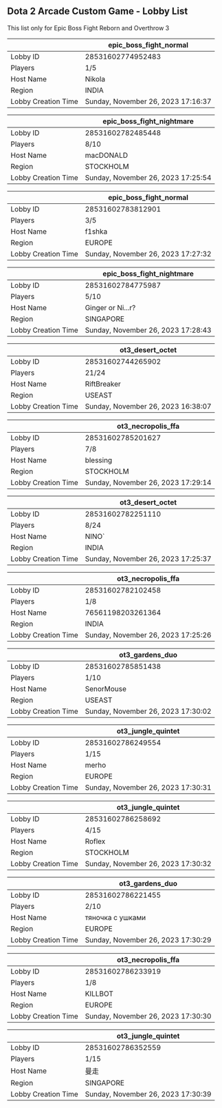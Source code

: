 ## Dota 2 Arcade Custom Game - Lobby List

This list only for Epic Boss Fight Reborn and Overthrow 3

|  | epic_boss_fight_normal |
| ------ | ------ |
| Lobby ID | 28531602774952483 |
| Players | 1/5 |
| Host Name | Nikola |
| Region | INDIA |
| Lobby Creation Time | Sunday, November 26, 2023 17:16:37 |


|  | epic_boss_fight_nightmare |
| ------ | ------ |
| Lobby ID | 28531602782485448 |
| Players | 8/10 |
| Host Name | macDONALD |
| Region | STOCKHOLM |
| Lobby Creation Time | Sunday, November 26, 2023 17:25:54 |


|  | epic_boss_fight_normal |
| ------ | ------ |
| Lobby ID | 28531602783812901 |
| Players | 3/5 |
| Host Name | f1shka |
| Region | EUROPE |
| Lobby Creation Time | Sunday, November 26, 2023 17:27:32 |


|  | epic_boss_fight_nightmare |
| ------ | ------ |
| Lobby ID | 28531602784775987 |
| Players | 5/10 |
| Host Name | Ginger or Ni...r? |
| Region | SINGAPORE |
| Lobby Creation Time | Sunday, November 26, 2023 17:28:43 |


|  | ot3_desert_octet |
| ------ | ------ |
| Lobby ID | 28531602744265902 |
| Players | 21/24 |
| Host Name | RiftBreaker |
| Region | USEAST |
| Lobby Creation Time | Sunday, November 26, 2023 16:38:07 |


|  | ot3_necropolis_ffa |
| ------ | ------ |
| Lobby ID | 28531602785201627 |
| Players | 7/8 |
| Host Name | blessing |
| Region | STOCKHOLM |
| Lobby Creation Time | Sunday, November 26, 2023 17:29:14 |


|  | ot3_desert_octet |
| ------ | ------ |
| Lobby ID | 28531602782251110 |
| Players | 8/24 |
| Host Name | NINO` |
| Region | INDIA |
| Lobby Creation Time | Sunday, November 26, 2023 17:25:37 |


|  | ot3_necropolis_ffa |
| ------ | ------ |
| Lobby ID | 28531602782102458 |
| Players | 1/8 |
| Host Name | 76561198203261364 |
| Region | INDIA |
| Lobby Creation Time | Sunday, November 26, 2023 17:25:26 |


|  | ot3_gardens_duo |
| ------ | ------ |
| Lobby ID | 28531602785851438 |
| Players | 1/10 |
| Host Name | SenorMouse |
| Region | USEAST |
| Lobby Creation Time | Sunday, November 26, 2023 17:30:02 |


|  | ot3_jungle_quintet |
| ------ | ------ |
| Lobby ID | 28531602786249554 |
| Players | 1/15 |
| Host Name | merho |
| Region | EUROPE |
| Lobby Creation Time | Sunday, November 26, 2023 17:30:31 |


|  | ot3_jungle_quintet |
| ------ | ------ |
| Lobby ID | 28531602786258692 |
| Players | 4/15 |
| Host Name | Roflex |
| Region | STOCKHOLM |
| Lobby Creation Time | Sunday, November 26, 2023 17:30:32 |


|  | ot3_gardens_duo |
| ------ | ------ |
| Lobby ID | 28531602786221455 |
| Players | 2/10 |
| Host Name | тяночка с ушками |
| Region | EUROPE |
| Lobby Creation Time | Sunday, November 26, 2023 17:30:29 |


|  | ot3_necropolis_ffa |
| ------ | ------ |
| Lobby ID | 28531602786233919 |
| Players | 1/8 |
| Host Name | KILLBOT |
| Region | EUROPE |
| Lobby Creation Time | Sunday, November 26, 2023 17:30:30 |


|  | ot3_jungle_quintet |
| ------ | ------ |
| Lobby ID | 28531602786352559 |
| Players | 1/15 |
| Host Name | 曼走 |
| Region | SINGAPORE |
| Lobby Creation Time | Sunday, November 26, 2023 17:30:39 |


